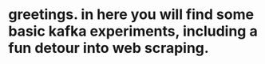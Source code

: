 # greetings. in here you will find some basic kafka experiments, including a fun detour into web scraping.
